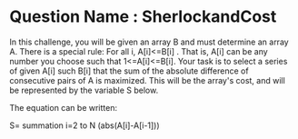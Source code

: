 # Question Name : SherlockandCost

In this challenge, you will be given an array B and must determine an array A. There is a special rule: For all i, A[i]<=B[i] . That is, A[i] can be any number you choose such that 1<=A[i]<=B[i]. Your task is to select a series of  given A[i] such B[i] that the sum of the absolute difference of consecutive pairs of A is maximized. This will be the array's cost, and will be represented by the variable S below.

The equation can be written:

S= summation i=2 to N (abs(A[i]-A[i-1]))